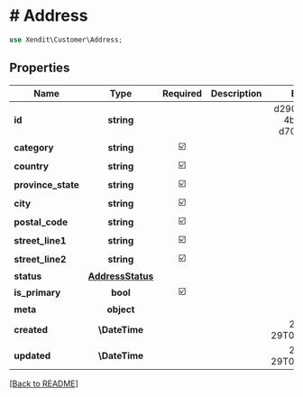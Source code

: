 # # Address


```php
use Xendit\Customer\Address;
```

## Properties

| Name | Type | Required | Description | Examples |
|------------|:-------------:|:-------------:|-------------|:-------------:|
| **id** | **string** |  |  | d290f1ee-6c54-4b01-90e6-d701748f0851 |
| **category** | **string** | ☑️ |  | null |
| **country** | **string** | ☑️ |  | null |
| **province_state** | **string** | ☑️ |  | null |
| **city** | **string** | ☑️ |  | null |
| **postal_code** | **string** | ☑️ |  | null |
| **street_line1** | **string** | ☑️ |  | null |
| **street_line2** | **string** | ☑️ |  | null |
| **status** | [**AddressStatus**](AddressStatus.md) |  |  | null |
| **is_primary** | **bool** | ☑️ |  | null |
| **meta** | **object** |  |  | null |
| **created** | **\DateTime** |  |  | 2016-08-29T09:12:33.001Z |
| **updated** | **\DateTime** |  |  | 2016-08-29T09:12:33.001Z |


[[Back to README]](../../README.md)
